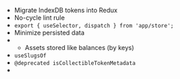- Migrate IndexDB tokens into Redux
- No-cycle lint rule
- `export { useSelector, dispatch } from 'app/store';`
- Minimize persisted data
- - Assets stored like balances (by keys)
- `useSlugsOf`
- `@deprecated isCollectibleTokenMetadata`
-
